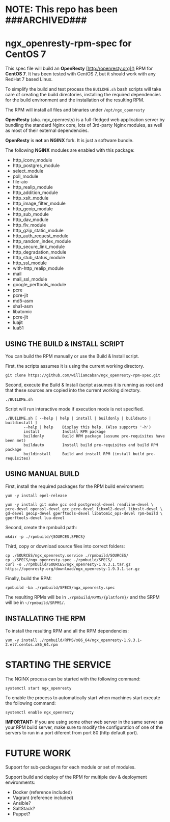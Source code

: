 NOTE: This repo has been ###ARCHIVED###
=======================================

ngx_openresty-rpm-spec for CentOS 7
====================================

This spec file will build an **OpenResty** [http://openresty.org]() RPM for **CentOS 7**. It has been tested with CentOS 7, but it should work with any RedHat 7 based Linux.

To simplify the build and test process the `BUILDME.sh` bash scripts will take care of creating the build directories, installing the required dependencies for the build environment and the installation of the resulting RPM.

The RPM will install all files and binaries under `/opt/ngx_openresty`

**OpenResty** (aka. ngx_openresty) is a full-fledged web application server by bundling the standard Nginx core,
lots of 3rd-party Nginx modules, as well as most of their external dependencies.

**OpenResty** is **not** an **NGINX** fork. It is just a software bundle.

The following **NGINX** modules are enabled with this package:

- http\_iconv\_module
- http\_postgres\_module
- select\_module
- poll\_module
- file-aio
- http\_realip\_module
- http\_addition\_module
- http\_xslt\_module
- http\_image\_filter\_module
- http\_geoip\_module
- http\_sub\_module
- http\_dav\_module
- http\_flv\_module
- http\_gzip\_static\_module
- http\_auth\_request\_module
- http\_random\_index\_module
- http\_secure\_link\_module
- http\_degradation\_module
- http\_stub\_status\_module
- http\_ssl\_module
- with-http\_realip\_module
- mail
- mail\_ssl\_module
- google\_perftools\_module
- pcre
- pcre-jit
- md5-asm
- sha1-asm
- libatomic 
- pcre-jit
- luajit
- lua51

USING THE BUILD & INSTALL SCRIPT
--------------------------------

You can build the RPM manually or use the Build & Install script.

First, the scripts assumes it is using the current working directory.

	git clone https://github.com/williamcaban/ngx_openresty-rpm-spec.git

Second, execute the Build & Install (script assumes it is running as root and that these sources
are copied into the current working directory.

	./BUILDME.sh

Script will run interactive mode if execution mode is not specified.

```
./BUILDME.sh [ --help | help | install | buildonly | buildauto | buildinstall ]
        --help | help    Display this help. (Also supports '-h')
        install          Install RPM package
        buildonly        Build RPM package (assume pre-requisites have been met)
        buildauto        Install build pre-requisites and build RPM package
        buildinstall     Build and install RPM (install build pre-requisites)
```

USING MANUAL BUILD
------------------

First, install the required packages for the RPM build environment:

	yum -y install epel-release

	yum -y install git make gcc sed postgresql-devel readline-devel \
	pcre-devel openssl-devel gcc pcre-devel libxml2-devel libxslt-devel \
	gd-devel geoip-devel gperftools-devel libatomic_ops-devel rpm-build \
	gperftools-devel lua-devel


Second, create the rpmbuild path:

	mkdir -p ./rpmbuild/{SOURCES,SPECS}

Third, copy or download source files into correct folders:

	cp ./SOURCES/ngx_openresty.service ./rpmbuild/SOURCES/
	cp ./SPECS/ngx_openresty.spec ./rpmbuild/SPECS/
	curl -o ./rpmbuild/SOURCES/ngx_openresty-1.9.3.1.tar.gz  https://openresty.org/download/ngx_openresty-1.9.3.1.tar.gz

Finally, build the RPM:

	rpmbuild -ba ./rpmbuild/SPECS/ngx_openresty.spec

The resulting RPMs will be in `./rpmbuild/RPMS/{platform}/` and the SRPM will be in `~/rpmbuild/SRPMS/`.


INSTALLATING THE RPM
--------------------

To install the resulting RPM and all the RPM dependencies:

	yum -y install ./rpmbuild/RPMS/x86_64/ngx_openresty-1.9.3.1-2.el7.centos.x86_64.rpm


STARTING THE SERVICE
====================
The NGINX process can be started with the following command:

	systemctl start ngx_openresty

To enable the process to automatically start when machines start execute the following command:

	systemctl enable ngx_openresty


**IMPORTANT:** If you are using some other web server in the same server as your RPM build server, make sure to modify the configuration of one of the servers to run in a port diferent from port 80 (http default port).


FUTURE WORK
===========
Support for sub-packages for each module or set of modules.

Support build and deploy of the RPM for multiple dev & deployment environments:
- Docker (reference included)
- Vagrant (reference included)
- Ansible?
- SaltStack?
- Puppet?
